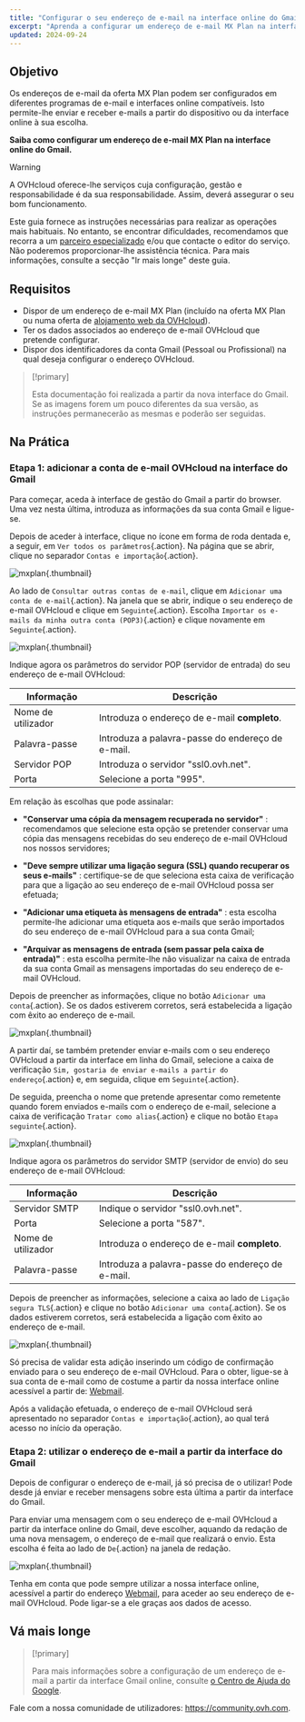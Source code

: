 ```yaml
--- 
title: "Configurar o seu endereço de e-mail na interface online do Gmail"
excerpt: "Aprenda a configurar um endereço de e-mail MX Plan na interface on-line do Gmail"
updated: 2024-09-24
--- 
```


## Objetivo

Os endereços de e-mail da oferta MX Plan podem ser configurados em diferentes programas de e-mail e interfaces online compatíveis. Isto permite-lhe enviar e receber e-mails a partir do dispositivo ou da interface online à sua escolha.

**Saiba como configurar um endereço de e-mail MX Plan na interface online do Gmail.**

> [!warning]
>
> A OVHcloud oferece-lhe serviços cuja configuração, gestão e responsabilidade é da sua responsabilidade. Assim, deverá assegurar o seu bom funcionamento.
>
> Este guia fornece as instruções necessárias para realizar as operações mais habituais. No entanto, se encontrar dificuldades, recomendamos que recorra a um [parceiro especializado](/links/partner) e/ou que contacte o editor do serviço. Não poderemos proporcionar-lhe assistência técnica. Para mais informações, consulte a secção "Ir mais longe" deste guia.
>

## Requisitos

- Dispor de um endereço de e-mail MX Plan (incluído na oferta MX Plan ou numa oferta de [alojamento web da OVHcloud](/links/web/hosting)).
- Ter os dados associados ao endereço de e-mail OVHcloud que pretende configurar.
- Dispor dos identificadores da conta Gmail (Pessoal ou Profissional) na qual deseja configurar o endereço OVHcloud.

> [!primary]
>
> Esta documentação foi realizada a partir da nova interface do Gmail. Se as imagens forem um pouco diferentes da sua versão, as instruções permanecerão as mesmas e poderão ser seguidas.
>

## Na Prática

### Etapa 1: adicionar a conta de e-mail OVHcloud na interface do Gmail

Para começar, aceda à interface de gestão do Gmail a partir do browser. Uma vez nesta última, introduza as informações da sua conta Gmail e ligue-se.

Depois de aceder à interface, clique no ícone em forma de roda dentada e, a seguir, em `Ver todos os parâmetros`{.action}. Na página que se abrir, clique no separador `Contas e importação`{.action}.

![mxplan](images/configuration-gmail-web-step1.png){.thumbnail}

Ao lado de `Consultar outras contas de e-mail`, clique em `Adicionar uma conta de e-mail`{.action}. Na janela que se abrir, indique o seu endereço de e-mail OVHcloud e clique em `Seguinte`{.action}. Escolha `Importar os e-mails da minha outra conta (POP3)`{.action} e clique novamente em `Seguinte`{.action}.

![mxplan](images/configuration-gmail-web-step2.png){.thumbnail}

Indique agora os parâmetros do servidor POP (servidor de entrada) do seu endereço de e-mail OVHcloud:

|Informação|Descrição|
|---|---|
|Nome de utilizador|Introduza o endereço de e-mail **completo**.|
|Palavra-passe|Introduza a palavra-passe do endereço de e-mail.|
|Servidor POP|Introduza o servidor "ssl0.ovh.net".|
|Porta|Selecione a porta "995".|

Em relação às escolhas que pode assinalar:

- **"Conservar uma cópia da mensagem recuperada no servidor"** : recomendamos que selecione esta opção se pretender conservar uma cópia das mensagens recebidas do seu endereço de e-mail OVHcloud nos nossos servidores;

- **"Deve sempre utilizar uma ligação segura (SSL) quando recuperar os seus e-mails"** : certifique-se de que seleciona esta caixa de verificação para que a ligação ao seu endereço de e-mail OVHcloud possa ser efetuada;

- **"Adicionar uma etiqueta às mensagens de entrada"** : esta escolha permite-lhe adicionar uma etiqueta aos e-mails que serão importados do seu endereço de e-mail OVHcloud para a sua conta Gmail;

- **"Arquivar as mensagens de entrada (sem passar pela caixa de entrada)"** : esta escolha permite-lhe não visualizar na caixa de entrada da sua conta Gmail as mensagens importadas do seu endereço de e-mail OVHcloud.

Depois de preencher as informações, clique no botão `Adicionar uma conta`{.action}. Se os dados estiverem corretos, será estabelecida a ligação com êxito ao endereço de e-mail.

![mxplan](images/configuration-gmail-web-step3.png){.thumbnail}

A partir daí, se também pretender enviar e-mails com o seu endereço OVHcloud a partir da interface em linha do Gmail, selecione a caixa de verificação `Sim, gostaria de enviar e-mails a partir do endereço`{.action} e, em seguida, clique em `Seguinte`{.action}.

De seguida, preencha o nome que pretende apresentar como remetente quando forem enviados e-mails com o endereço de e-mail, selecione a caixa de verificação `Tratar como alias`{.action} e clique no botão `Etapa seguinte`{.action}.

![mxplan](images/configuration-gmail-web-step4.png){.thumbnail}

Indique agora os parâmetros do servidor SMTP (servidor de envio) do seu endereço de e-mail OVHcloud:

|Informação|Descrição|
|---|---|
|Servidor SMTP|Indique o servidor "ssl0.ovh.net".|
|Porta|Selecione a porta "587".|
|Nome de utilizador|Introduza o endereço de e-mail **completo**.|
|Palavra-passe|Introduza a palavra-passe do endereço de e-mail.|

Depois de preencher as informações, selecione a caixa ao lado de `Ligação segura TLS`{.action} e clique no botão `Adicionar uma conta`{.action}. Se os dados estiverem corretos, será estabelecida a ligação com êxito ao endereço de e-mail.

![mxplan](images/configuration-gmail-web-step5.png){.thumbnail}

Só precisa de validar esta adição inserindo um código de confirmação enviado para o seu endereço de e-mail OVHcloud. Para o obter, ligue-se à sua conta de e-mail como de costume a partir da nossa interface online acessível a partir de: [Webmail](/links/web/email).

Após a validação efetuada, o endereço de e-mail OVHcloud será apresentado no separador `Contas e importação`{.action}, ao qual terá acesso no início da operação.

### Etapa 2: utilizar o endereço de e-mail a partir da interface do Gmail

Depois de configurar o endereço de e-mail, já só precisa de o utilizar! Pode desde já enviar e receber mensagens sobre esta última a partir da interface do Gmail.

Para enviar uma mensagem com o seu endereço de e-mail OVHcloud a partir da interface online do Gmail, deve escolher, aquando da redação de uma nova mensagem, o endereço de e-mail que realizará o envio. Esta escolha é feita ao lado de `De`{.action} na janela de redação.

![mxplan](images/configuration-gmail-web-step6.png){.thumbnail}

Tenha em conta que pode sempre utilizar a nossa interface online, acessível a partir do endereço [Webmail](/links/web/email), para aceder ao seu endereço de e-mail OVHcloud. Pode ligar-se a ele graças aos dados de acesso.

## Vá mais longe

> [!primary]
>
> Para mais informações sobre a configuração de um endereço de e-mail a partir da interface Gmail online, consulte [o Centro de Ajuda do Google](https://support.google.com/mail/answer/21289?hl=pt&co=GENIE.Platform%3DDesktop).

Fale com a nossa comunidade de utilizadores: <https://community.ovh.com>.